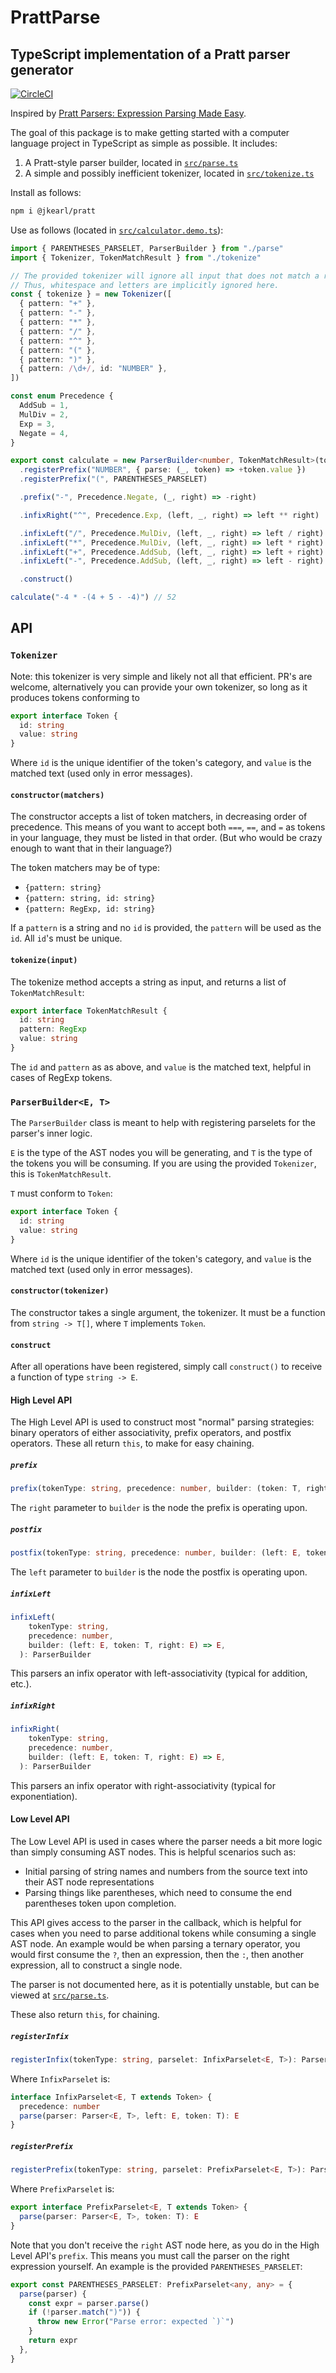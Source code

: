 # PrattParse

## TypeScript implementation of a Pratt parser generator

[![CircleCI](https://circleci.com/gh/JacksonKearl/PrattParse.svg?style=svg)](https://circleci.com/gh/JacksonKearl/PrattParse)

Inspired by [Pratt Parsers: Expression Parsing Made Easy](http://journal.stuffwithstuff.com/2011/03/19/pratt-parsers-expression-parsing-made-easy/).

The goal of this package is to make getting started with a computer language project in
TypeScript as simple as possible. It includes:

1. A Pratt-style parser builder, located in [`src/parse.ts`](src/parse.ts)
2. A simple and possibly inefficient tokenizer, located in [`src/tokenize.ts`](src/tokenize.ts)

Install as follows:
```bash
npm i @jkearl/pratt
```

Use as follows (located in [`src/calculator.demo.ts`](src/calculator.demo.ts)):

```ts
import { PARENTHESES_PARSELET, ParserBuilder } from "./parse"
import { Tokenizer, TokenMatchResult } from "./tokenize"

// The provided tokenizer will ignore all input that does not match a rule.
// Thus, whitespace and letters are implicitly ignored here.
const { tokenize } = new Tokenizer([
  { pattern: "+" },
  { pattern: "-" },
  { pattern: "*" },
  { pattern: "/" },
  { pattern: "^" },
  { pattern: "(" },
  { pattern: ")" },
  { pattern: /\d+/, id: "NUMBER" },
])

const enum Precedence {
  AddSub = 1,
  MulDiv = 2,
  Exp = 3,
  Negate = 4,
}

export const calculate = new ParserBuilder<number, TokenMatchResult>(tokenize)
  .registerPrefix("NUMBER", { parse: (_, token) => +token.value })
  .registerPrefix("(", PARENTHESES_PARSELET)

  .prefix("-", Precedence.Negate, (_, right) => -right)

  .infixRight("^", Precedence.Exp, (left, _, right) => left ** right)

  .infixLeft("/", Precedence.MulDiv, (left, _, right) => left / right)
  .infixLeft("*", Precedence.MulDiv, (left, _, right) => left * right)
  .infixLeft("+", Precedence.AddSub, (left, _, right) => left + right)
  .infixLeft("-", Precedence.AddSub, (left, _, right) => left - right)

  .construct()

calculate("-4 * -(4 + 5 - -4)") // 52
```

## API

### `Tokenizer`

Note: this tokenizer is very simple and likely not all that efficient. PR's are welcome, alternatively you can provide your own tokenizer, so long as it produces tokens conforming to

```ts
export interface Token {
  id: string
  value: string
}
```

Where `id` is the unique identifier of the token's category, and `value` is the matched text (used only in error messages).

#### `constructor(matchers)`

The constructor accepts a list of token matchers, in decreasing order of precedence. This means of you want to accept both `===`, `==`, and `=` as tokens in your language, they must be listed in that order. (But who would be crazy enough to want that in their language?)

The token matchers may be of type:

- `{pattern: string}`
- `{pattern: string, id: string}`
- `{pattern: RegExp, id: string}`

If a `pattern` is a string and no `id` is provided, the `pattern` will be used as the `id`. All `id`'s must be unique.

#### `tokenize(input)`

The tokenize method accepts a string as input, and returns a list of `TokenMatchResult`:

```ts
export interface TokenMatchResult {
  id: string
  pattern: RegExp
  value: string
}
```

The `id` and `pattern` as as above, and `value` is the matched text, helpful in cases of RegExp tokens.

### `ParserBuilder<E, T>`

The `ParserBuilder` class is meant to help with registering parselets for the parser's inner logic.

`E` is the type of the AST nodes you will be generating, and `T` is the type of the tokens you will be consuming. If you are using the provided `Tokenizer`, this is `TokenMatchResult`.

`T` must conform to `Token`:

```ts
export interface Token {
  id: string
  value: string
}
```

Where `id` is the unique identifier of the token's category, and `value` is the matched text (used only in error messages).

#### `constructor(tokenizer)`

The constructor takes a single argument, the tokenizer. It must be a function from `string -> T[]`, where `T` implements `Token`.

#### `construct`

After all operations have been registered, simply call `construct()` to receive a function of type `string -> E`.

#### High Level API

The High Level API is used to construct most "normal" parsing strategies: binary operators of either associativity, prefix operators, and postfix operators. These all return `this`, to make for easy chaining.

##### `prefix`

```ts
prefix(tokenType: string, precedence: number, builder: (token: T, right: E) => E): ParserBuilder
```

The `right` parameter to `builder` is the node the prefix is operating upon.

##### `postfix`

```ts
postfix(tokenType: string, precedence: number, builder: (left: E, token: T) => E): ParserBuilder
```

The `left` parameter to `builder` is the node the postfix is operating upon.

##### `infixLeft`

```ts
infixLeft(
    tokenType: string,
    precedence: number,
    builder: (left: E, token: T, right: E) => E,
  ): ParserBuilder
```

This parsers an infix operator with left-associativity (typical for addition, etc.).

##### `infixRight`

```ts
infixRight(
    tokenType: string,
    precedence: number,
    builder: (left: E, token: T, right: E) => E,
  ): ParserBuilder
```

This parsers an infix operator with right-associativity (typical for exponentiation).

#### Low Level API

The Low Level API is used in cases where the parser needs a bit more logic than simply consuming AST nodes. This is helpful scenarios such as:

- Initial parsing of string names and numbers from the source text into their AST node representations
- Parsing things like parentheses, which need to consume the end parentheses token upon completion.

This API gives access to the parser in the callback, which is helpful for cases when you need to parse additional tokens while consuming a single AST node. An example would be when parsing a ternary operator, you would first consume the `?`, then an expression, then the `:`, then another expression, all to construct a single node.

The parser is not documented here, as it is potentially unstable, but can be viewed at [`src/parse.ts`](src/parse.ts).

These also return `this`, for chaining.

##### `registerInfix`

```ts
registerInfix(tokenType: string, parselet: InfixParselet<E, T>): ParserBuilder
```

Where `InfixParselet` is:

```ts
interface InfixParselet<E, T extends Token> {
  precedence: number
  parse(parser: Parser<E, T>, left: E, token: T): E
}
```

##### `registerPrefix`

```ts
registerPrefix(tokenType: string, parselet: PrefixParselet<E, T>): ParserBuilder
```

Where `PrefixParselet` is:

```ts
export interface PrefixParselet<E, T extends Token> {
  parse(parser: Parser<E, T>, token: T): E
}
```

Note that you don't receive the `right` AST node here, as you do in the High Level API's `prefix`. This means you must call the parser on the right expression yourself. An example is the provided `PARENTHESES_PARSELET`:

```ts
export const PARENTHESES_PARSELET: PrefixParselet<any, any> = {
  parse(parser) {
    const expr = parser.parse()
    if (!parser.match(")")) {
      throw new Error("Parse error: expected `)`")
    }
    return expr
  },
}
```
